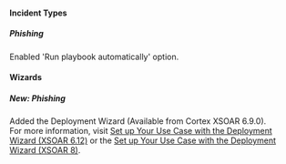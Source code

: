 
#### Incident Types
##### Phishing
Enabled 'Run playbook automatically' option.

#### Wizards
##### New: Phishing
Added the Deployment Wizard (Available from Cortex XSOAR 6.9.0).  
For more information, visit [Set up Your Use Case with the Deployment Wizard (XSOAR 6.12)](https://docs-cortex.paloaltonetworks.com/r/Cortex-XSOAR/6.12/Cortex-XSOAR-Administrator-Guide/Set-up-Your-Use-Case-with-the-Deployment-Wizard) or the [Set up Your Use Case with the Deployment Wizard (XSOAR 8)](https://docs-cortex.paloaltonetworks.com/r/Cortex-XSOAR/8/Cortex-XSOAR-Cloud-Documentation/Set-up-your-use-case-with-the-Deployment-Wizard).
